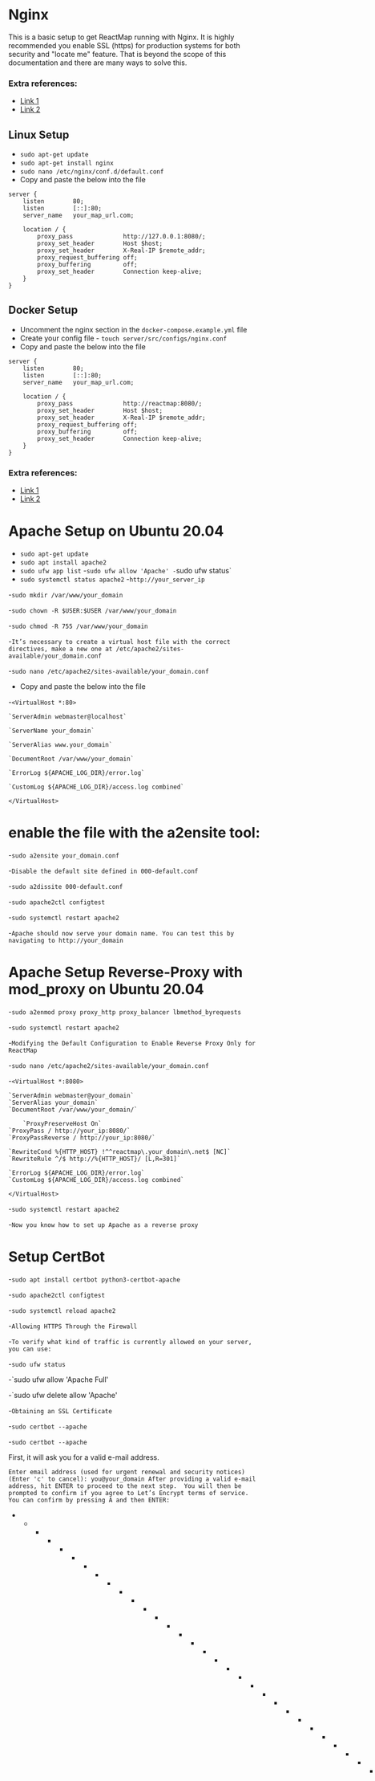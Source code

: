 # Nginx
This is a basic setup to get ReactMap running with Nginx. It is highly recommended you enable SSL (https) for production systems for both security and "locate me" feature. That is beyond the scope of this documentation and there are many ways to solve this. 

### Extra references: 
- [Link 1](https://www.digitalocean.com/community/tutorials/how-to-secure-nginx-with-let-s-encrypt-on-ubuntu-20-04)
- [Link 2](https://www.digitalocean.com/community/tutorials/how-to-host-a-website-using-cloudflare-and-nginx-on-ubuntu-20-04)

## Linux Setup
- `sudo apt-get update`
- `sudo apt-get install nginx`
- `sudo nano /etc/nginx/conf.d/default.conf`
- Copy and paste the below into the file

```nginx
server {
    listen        80;
    listen        [::]:80;
    server_name   your_map_url.com;

    location / {
        proxy_pass              http://127.0.0.1:8080/;
        proxy_set_header        Host $host;
        proxy_set_header        X-Real-IP $remote_addr;
        proxy_request_buffering off;
        proxy_buffering         off;
        proxy_set_header        Connection keep-alive;
    }
}
```

## Docker Setup
- Uncomment the nginx section in the `docker-compose.example.yml` file
- Create your config file - `touch server/src/configs/nginx.conf`
- Copy and paste the below into the file

```nginx config
server {
    listen        80;
    listen        [::]:80;
    server_name   your_map_url.com;

    location / {
        proxy_pass              http://reactmap:8080/;
        proxy_set_header        Host $host;
        proxy_set_header        X-Real-IP $remote_addr;
        proxy_request_buffering off;
        proxy_buffering         off;
        proxy_set_header        Connection keep-alive;
    }
}
```

### Extra references: 
- [Link 1](https://www.digitalocean.com/community/tutorials/how-to-use-apache-http-server-as-reverse-proxy-using-mod_proxy-extension-ubuntu-20-04)
- [Link 2](https://www.digitalocean.com/community/tutorials/how-to-secure-apache-with-let-s-encrypt-on-ubuntu-20-04)

# Apache Setup on Ubuntu 20.04

- `sudo apt-get update`
- `sudo apt install apache2`
- `sudo ufw app list`
-`sudo ufw allow 'Apache'
-`sudo ufw status`
- `sudo systemctl status apache2`
-`http://your_server_ip`

-`sudo mkdir /var/www/your_domain`

-`sudo chown -R $USER:$USER /var/www/your_domain`

-`sudo chmod -R 755 /var/www/your_domain`

-`It’s necessary to create a virtual host file with the correct directives, make a new one at /etc/apache2/sites-available/your_domain.conf`

-`sudo nano /etc/apache2/sites-available/your_domain.conf`
- Copy and paste the below into the file

-`<VirtualHost *:80>`

    `ServerAdmin webmaster@localhost`
	
    `ServerName your_domain`
	
    `ServerAlias www.your_domain`
	
    `DocumentRoot /var/www/your_domain`
	
    `ErrorLog ${APACHE_LOG_DIR}/error.log`
	
    `CustomLog ${APACHE_LOG_DIR}/access.log combined`
	
`</VirtualHost>`

# enable the file with the a2ensite tool:
-`sudo a2ensite your_domain.conf`

-`Disable the default site defined in 000-default.conf`

-`sudo a2dissite 000-default.conf`

-`sudo apache2ctl configtest`

-`sudo systemctl restart apache2`

-`Apache should now serve your domain name. You can test this by navigating to http://your_domain`

# Apache Setup Reverse-Proxy with mod_proxy on Ubuntu 20.04

-`sudo a2enmod proxy proxy_http proxy_balancer lbmethod_byrequests`

-`sudo systemctl restart apache2`

-`Modifying the Default Configuration to Enable Reverse Proxy Only for ReactMap`

-`sudo nano /etc/apache2/sites-available/your_domain.conf`

-`<VirtualHost *:8080>`

    `ServerAdmin webmaster@your_domain`
    `ServerAlias your_domain`
    `DocumentRoot /var/www/your_domain/`
	
	    `ProxyPreserveHost On`
    `ProxyPass / http://your_ip:8080/`
    `ProxyPassReverse / http://your_ip:8080/`

    `RewriteCond %{HTTP_HOST} !^^reactmap\.your_domain\.net$ [NC]`
    `RewriteRule ^/$ http://%{HTTP_HOST}/ [L,R=301]`

    `ErrorLog ${APACHE_LOG_DIR}/error.log`
    `CustomLog ${APACHE_LOG_DIR}/access.log combined`
`</VirtualHost>`

-`sudo systemctl restart apache2`

-`Now you know how to set up Apache as a reverse proxy`

# Setup CertBot

-`sudo apt install certbot python3-certbot-apache`

-`sudo apache2ctl configtest`

-`sudo systemctl reload apache2`

-`Allowing HTTPS Through the Firewall`

-`To verify what kind of traffic is currently allowed on your server, you can use:`

-`sudo ufw status`

-`sudo ufw allow 'Apache Full'

-`sudo ufw delete allow 'Apache'

-`Obtaining an SSL Certificate`

-`sudo certbot --apache`

-`sudo certbot --apache`

First, it will ask you for a valid e-mail address.

`Enter email address (used for urgent renewal and security notices) (Enter 'c' to
cancel): you@your_domain
After providing a valid e-mail address, hit ENTER to proceed to the next step. 
You will then be prompted to confirm if you agree to Let’s Encrypt terms of service. 
You can confirm by pressing A and then ENTER:`

- - - - - - - - - - - - - - - - - - - - - - - - - - - - - - - - - - - - - - - -`
Please read the Terms of Service at
https://letsencrypt.org/documents/LE-SA-v1.2-November-15-2017.pdf. You must
agree in order to register with the ACME server at
https://acme-v02.api.letsencrypt.org/directory
- - - - - - - - - - - - - - - - - - - - - - - - - - - - - - - - - - - - - - - -
(A)gree/(C)ancel: A
Next, you’ll be asked if you would like to share your email with the Electronic Frontier Foundation to receive news and other information. If you do not want to subscribe to their content, type N. Otherwise, type Y. Then, hit ENTER to proceed to the next step.

- - - - - - - - - - - - - - - - - - - - - - - - - - - - - - - - - - - - - - - -
Would you be willing to share your email address with the Electronic Frontier
Foundation, a founding partner of the Let's Encrypt project and the non-profit
organization that develops Certbot? We'd like to send you email about our work
encrypting the web, EFF news, campaigns, and ways to support digital freedom.
- - - - - - - - - - - - - - - - - - - - - - - - - - - - - - - - - - - - - - - -
(Y)es/(N)o: N
The next step will prompt you to inform Certbot of which domains you’d like to activate HTTPS for. The listed domain names are automatically obtained from your Apache virtual host configuration, that’s why it’s important to make sure you have the correct ServerName and ServerAlias settings configured in your virtual host. If you’d like to enable HTTPS for all listed domain names (recommended), you can leave the prompt blank and hit ENTER to proceed. Otherwise, select the domains you want to enable HTTPS for by listing each appropriate number, separated by commas and/ or spaces, then hit ENTER.

Which names would you like to activate HTTPS for?
- - - - - - - - - - - - - - - - - - - - - - - - - - - - - - - - - - - - - - - -
1: your_domain
2: www.your_domain
- - - - - - - - - - - - - - - - - - - - - - - - - - - - - - - - - - - - - - - -
Select the appropriate numbers separated by commas and/or spaces, or leave input
blank to select all options shown (Enter 'c' to cancel): 
You’ll see output like this:

Obtaining a new certificate
Performing the following challenges:
http-01 challenge for your_domain
http-01 challenge for www.your_domain
Enabled Apache rewrite module
Waiting for verification...
Cleaning up challenges
Created an SSL vhost at /etc/apache2/sites-available/your_domain-le-ssl.conf
Enabled Apache socache_shmcb module
Enabled Apache ssl module
Deploying Certificate to VirtualHost /etc/apache2/sites-available/your_domain-le-ssl.conf
Enabling available site: /etc/apache2/sites-available/your_domain-le-ssl.conf
Deploying Certificate to VirtualHost /etc/apache2/sites-available/your_domain-le-ssl.conf
Next, you’ll be prompted to select whether or not you want HTTP traffic redirected to HTTPS. In practice, that means when someone visits your website through unencrypted channels (HTTP), they will be automatically redirected to the HTTPS address of your website. Choose 2 to enable the redirection, or 1 if you want to keep both HTTP and HTTPS as separate methods of accessing your website.

Please choose whether or not to redirect HTTP traffic to HTTPS, removing HTTP access.
- - - - - - - - - - - - - - - - - - - - - - - - - - - - - - - - - - - - - - - -
1: No redirect - Make no further changes to the webserver configuration.
2: Redirect - Make all requests redirect to secure HTTPS access. Choose this for
new sites, or if you're confident your site works on HTTPS. You can undo this
change by editing your web server's configuration.
- - - - - - - - - - - - - - - - - - - - - - - - - - - - - - - - - - - - - - - -
Select the appropriate number [1-2] then [enter] (press 'c' to cancel): 2

After this step, Certbot’s configuration is finished, and you will be presented with the final remarks about your new certificate, where to locate the generated files, and how to test your configuration using an external tool that analyzes your certificate’s authenticity:

- - - - - - - - - - - - - - - - - - - - - - - - - - - - - - - - - - - - - - - -
Congratulations! You have successfully enabled https://your_domain and
https://www.your_domain

You should test your configuration at:
https://www.ssllabs.com/ssltest/analyze.html?d=your_domain
https://www.ssllabs.com/ssltest/analyze.html?d=www.your_domain
- - - - - - - - - - - - - - - - - - - - - - - - - - - - - - - - - - - - - - - -

IMPORTANT NOTES:
 - Congratulations! Your certificate and chain have been saved at:
   /etc/letsencrypt/live/your_domain/fullchain.pem
   Your key file has been saved at:
   /etc/letsencrypt/live/your_domain/privkey.pem
   Your cert will expire on 2020-07-27. To obtain a new or tweaked
   version of this certificate in the future, simply run certbot again
   with the "certonly" option. To non-interactively renew *all* of
   your certificates, run "certbot renew"
 - Your account credentials have been saved in your Certbot
   configuration directory at /etc/letsencrypt. You should make a
   secure backup of this folder now. This configuration directory will
   also contain certificates and private keys obtained by Certbot so
   making regular backups of this folder is ideal.
 - If you like Certbot, please consider supporting our work by:

   Donating to ISRG / Let's Encrypt:   https://letsencrypt.org/donate
   Donating to EFF:                    https://eff.org/donate-le

Your certificate is now installed and loaded into Apache’s configuration. Try reloading your website using https:// and notice your browser’s security indicator. It should point out that your site is properly secured, typically by including a lock icon in the address bar.

You can use the SSL Labs Server Test to verify your certificate’s grade and obtain detailed information about it, from the perspective of an external service.

In the next and final step, we’ll test the auto-renewal feature of Certbot, which guarantees that your certificate will be renewed automatically before the expiration date.

Step 5 — Verifying Certbot Auto-Renewal
Let’s Encrypt’s certificates are only valid for ninety days. This is to encourage users to automate their certificate renewal process, as well as to ensure that misused certificates or stolen keys will expire sooner rather than later.

The certbot package we installed takes care of renewals by including a renew script to /etc/cron.d, which is managed by a systemctl service called certbot.timer. This script runs twice a day and will automatically renew any certificate that’s within thirty days of expiration.

To check the status of this service and make sure it’s active and running, you can use:

sudo systemctl status certbot.timer
You’ll get output similar to this:

Output
● certbot.timer - Run certbot twice daily
     Loaded: loaded (/lib/systemd/system/certbot.timer; enabled; vendor preset: enabled)
     Active: active (waiting) since Tue 2020-04-28 17:57:48 UTC; 17h ago
    Trigger: Wed 2020-04-29 23:50:31 UTC; 12h left
   Triggers: ● certbot.service

August 09 20:30:48 fine-turtle systemd[1]: Started Run certbot twice daily.
To test the renewal process, you can do a dry run with certbot:

sudo certbot renew --dry-run